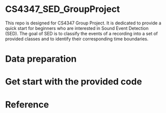 # CS4347_SED_GroupProject
This repo is designed for CS4347 Group Project. It is dedicated to provide a quick start for beginners who are interested in Sound Event Detection (SED). The goal of SED is to classify the events of a recording into a set of provided classes and to identify their corresponding time boundaries.

Data preparation
======

Get start with the provided code
======

Reference
======
